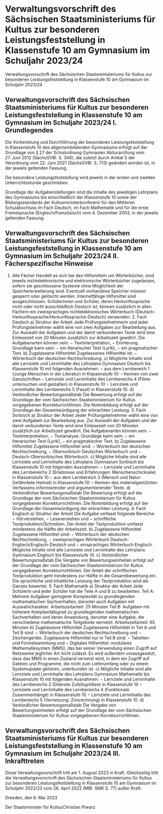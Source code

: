 # Verwaltungsvorschrift des Sächsischen Staatsministeriums für Kultus zur besonderen Leistungsfeststellung in Klassenstufe 10 am Gymnasium im Schuljahr 2023/24

Verwaltungsvorschrift des Sächsischen Staatsministeriums für Kultus zur besonderen Leistungsfeststellung in Klassenstufe 10 am Gymnasium im Schuljahr 2023/24

## Verwaltungsvorschrift des Sächsischen Staatsministeriums für Kultus zur besonderen Leistungsfeststellung in Klassenstufe 10 am Gymnasium im Schuljahr 2023/24 I. Grundlegendes

Die Vorbereitung und Durchführung der besonderen Leistungsfeststellung in Klassenstufe 10 des allgemeinbildenden Gymnasiums erfolgt auf der Grundlage von § 27 der Schulordnung Gymnasien Abiturprüfung vom 27. Juni 2012 (SächsGVBl. S. 348), die zuletzt durch Artikel 5 der Verordnung vom 22. Juni 2021 (SächsGVBl. S. 713) geändert worden ist, in der jeweils geltenden Fassung.

Die besondere Leistungsfeststellung wird jeweils in der ersten und zweiten Unterrichtsstunde geschrieben.

Grundlage der Aufgabenstellungen sind die Inhalte des jeweiligen Lehrplans des Gymnasiums bis einschließlich der Klassenstufe 10 sowie der Bildungsstandards der Kultusministerkonferenz für den Mittleren Schulabschluss im Fach Deutsch, im Fach Mathematik und für die erste Fremdsprache (Englisch/Französisch) vom 4. Dezember 2003, in der jeweils geltenden Fassung.


## Verwaltungsvorschrift des Sächsischen Staatsministeriums für Kultus zur besonderen Leistungsfeststellung in Klassenstufe 10 am Gymnasium im Schuljahr 2023/24 II. Fächerspezifische Hinweise

1. Alle Fächer Handelt es sich bei den Hilfsmitteln um Wörterbücher, sind jeweils nichtelektronische und elektronische Wörterbücher zugelassen, sofern sie geschlossene Systeme ohne Möglichkeit der Speichererweiterung sind. Eventuell vorhandene Speicher müssen gesperrt oder gelöscht werden. Internetfähige Hilfsmittel sind ausgeschlossen. Schülerinnen und Schüler, deren Herkunftssprache nicht oder nicht ausschließlich Deutsch ist, können zusätzlich in allen Fächern ein zweisprachiges nichtelektronisches Wörterbuch (Deutsch-Herkunftssprache/Herkunftssprache-Deutsch) verwenden. 2. Fach Deutsch a) Struktur der Arbeit  Jede Prüfungsteilnehmerin und jeder Prüfungsteilnehmer wählt eine von zwei Aufgaben zur Bearbeitung aus. Zur Auswahl der Aufgaben und der damit verbundenen Texte wird eine Einlesezeit von 20 Minuten zusätzlich zur Arbeitszeit gewährt.  Die Aufgabenarten können sein:  − Textinterpretation,  − Erörterung.  Grundlage kann sein:  − ein literarischer Text (Lyrik),  − ein pragmatischer Text. b) Zugelassene Hilfsmittel  Zugelassenes Hilfsmittel ist:  − Wörterbuch der deutschen Rechtschreibung. c) Mögliche Inhalte sind alle Lernziele und Lerninhalte des Lehrplans Gymnasium Deutsch bis Klassenstufe 10 mit folgenden Ausnahmen:  − aus dem Lernbereich 1 (Junge Menschen in der Literatur) in Klassenstufe 10:   – Kennen von zwei Ganzschriften  − Lernziele und Lerninhalte des Lernbereichs 4 (Filme untersuchen und gestalten) in Klassenstufe 10  − Lernziele und Lerninhalte des Lernbereichs 5 (Faust) in Klassenstufe 10. d) Verbindlicher Bewertungsmaßstab  Die Bewertung erfolgt auf der Grundlage der vom Sächsischen Staatsministerium für Kultus vorgegebenen Korrekturrichtlinien. Die Notenbildung erfolgt auf der Grundlage der Gesamtwürdigung der erbrachten Leistung. 3. Fach Sorbisch a) Struktur der Arbeit  Jeder Prüfungsteilnehmer wählt eine von zwei Aufgaben zur Bearbeitung aus. Zur Auswahl der Aufgaben und der damit verbundenen Texte wird eine Einlesezeit von 20 Minuten zusätzlich zur Arbeitszeit gewährt.  Die Aufgabenarten können sein:  − Textinterpretation,  − Textanalyse.  Grundlage kann sein:  − ein literarischer Text (Lyrik),  − ein pragmatischer Text. b) Zugelassene Hilfsmittel  Zugelassene Hilfsmittel sind:  − Wörterbuch der deutschen Rechtschreibung,  − Obersorbisch-Deutsches Wörterbuch und  − Deutsch-Obersorbisches Wörterbuch. c) Mögliche Inhalte sind alle Lernziele und Lerninhalte des Lehrplans Gymnasium Sorbisch bis Klassenstufe 10 mit folgenden Ausnahmen:  − Lernziele und Lerninhalte des Lernbereichs 2 (Erlebnisse und Erfahrungen: Menschenschicksale) in Klassenstufe 10  − aus dem Lernbereich 3 (Mensch und Natur: Gefährdete Heimat) in Klassenstufe 10:   – Kennen des materialgestützten Verfassens informierender und argumentierender Texte. d) Verbindlicher Bewertungsmaßstab  Die Bewertung erfolgt auf der Grundlage der vom Sächsischen Staatsministerium für Kultus vorgegebenen Korrekturrichtlinien. Die Notenbildung erfolgt auf der Grundlage der Gesamtwürdigung der erbrachten Leistung. 4. Fach Englisch a) Struktur der Arbeit  Die Aufgabe umfasst folgende Bereiche:  − Hörverstehen,  − Leseverstehen  und  − schriftliche Textproduktion/Schreiben. Der Anteil der Textproduktion umfasst mindestens die Hälfte der Arbeitszeit. b) Zugelassene Hilfsmittel  Zugelassene Hilfsmittel sind:  − Wörterbuch der deutschen Rechtschreibung,  − zweisprachiges Wörterbuch Deutsch-Englisch/Englisch-Deutsch und  − einsprachiges Wörterbuch Englisch.  Mögliche Inhalte sind alle Lernziele und Lerninhalte des Lehrplans Gymnasium Englisch bis Klassenstufe 10. c) Verbindlicher Bewertungsmaßstab  Die Vergabe von Bewertungseinheiten erfolgt auf der Grundlage der vom Sächsischen Staatsministerium für Kultus vorgegebenen Korrekturrichtlinien.  Der Anteil der schriftlichen Textproduktion geht mindestens zur Hälfte in die Gesamtbewertung ein. Die sprachliche und inhaltliche Leistung der Textproduktion wird als Ganzes bewertet. 5. Fach Mathematik a) Struktur der Arbeit  Jede Schülerin und jeder Schüler hat die Teile A und B zu bearbeiten.  Teil A: Mehrere Aufgaben geringerer Komplexität zu grundlegenden mathematischen Sachverhalten, darunter auch Aufgaben mit Auswahlcharakter.  Arbeitszeitanteil: 25 Minuten  Teil B: Aufgaben mit höherem Komplexitätsgrad zu grundlegenden mathematischen Sachverhalten und deren Anwendung, darunter eine Aufgabe, die verschiedene mathematische Teilgebiete vernetzt.  Arbeitszeitanteil: 65 Minuten b) Zugelassene Hilfsmittel  Zugelassene Hilfsmittel in Teil A und Teil B sind:  − Wörterbuch der deutschen Rechtschreibung und  − Zeichengeräte.  Zugelassene Hilfsmittel nur in Teil B sind:  − Tabellen- und Formelsammlung und  − Digitales Hilfsmittel: modulares Mathematiksystem (MMS), das bei seiner Verwendung einen Zugriff auf Netzwerke jeglicher Art nicht zulässt. Es wird außerdem vorausgesetzt, dass das MMS in einen Zustand versetzt wird, in dem ein Zugriff auf Dateien und Programme, die nicht zum Lieferumfang oder zu einem Systemupdate gehören, unterbunden ist. c) Mögliche Inhalte sind alle Lernziele und Lerninhalte des Lehrplans Gymnasium Mathematik bis Klassenstufe 10 mit folgenden Ausnahmen:  − Lernziele und Lerninhalte des Lernbereichs 2 (Diskrete Zufallsgrößen) in Klassenstufe 10  − Lernziele und Lerninhalte des Lernbereichs 4 (Funktionale Zusammenhänge) in Klassenstufe 10  − Lernziele und Lerninhalte des Lernbereichs 5 (Vernetzung: Zinsrechnung) in Klassenstufe 10. d) Verbindlicher Bewertungsmaßstab  Die Vergabe von Bewertungseinheiten erfolgt auf der Grundlage der vom Sächsischen Staatsministerium für Kultus vorgegebenen Korrekturrichtlinien. 
## Verwaltungsvorschrift des Sächsischen Staatsministeriums für Kultus zur besonderen Leistungsfeststellung in Klassenstufe 10 am Gymnasium im Schuljahr 2023/24 III. Inkrafttreten

Diese Verwaltungsvorschrift tritt am 1. August 2023 in Kraft. Gleichzeitig tritt die Verwaltungsvorschrift des Sächsischen Staatsministeriums für Kultus zur besonderen Leistungsfeststellung in Klassenstufe 10 am Gymnasium im Schuljahr 2022/23 vom 26. April 2022 (MBl. SMK S. 77) außer Kraft.

Dresden, den 8. Mai 2023

Der Staatsminister für KultusChristian Piwarz

